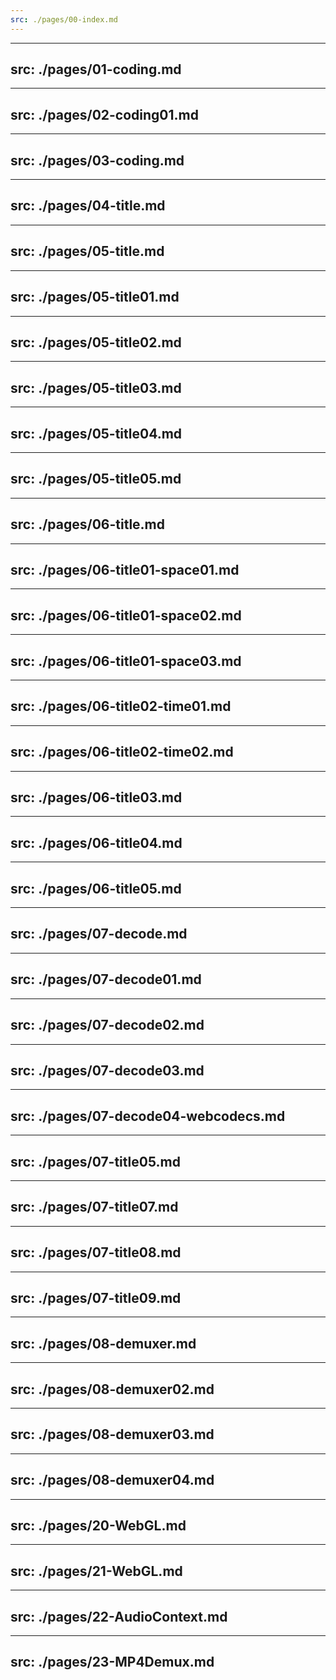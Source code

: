 ```yaml
---
src: ./pages/00-index.md
---
```


---
src: ./pages/01-coding.md
---

---
src: ./pages/02-coding01.md
---

---
src: ./pages/03-coding.md
---

---
src: ./pages/04-title.md
---

---
src: ./pages/05-title.md
---

---
src: ./pages/05-title01.md
---

---
src: ./pages/05-title02.md
---

---
src: ./pages/05-title03.md
---

---
src: ./pages/05-title04.md
---

---
src: ./pages/05-title05.md
---

---
src: ./pages/06-title.md
---

---
src: ./pages/06-title01-space01.md
---

---
src: ./pages/06-title01-space02.md
---

---
src: ./pages/06-title01-space03.md
---

---
src: ./pages/06-title02-time01.md
---

---
src: ./pages/06-title02-time02.md
---

---
src: ./pages/06-title03.md
---

---
src: ./pages/06-title04.md
---

---
src: ./pages/06-title05.md
---

---
src: ./pages/07-decode.md
---

---
src: ./pages/07-decode01.md
---

---
src: ./pages/07-decode02.md
---

---
src: ./pages/07-decode03.md
---

---
src: ./pages/07-decode04-webcodecs.md
---

---
src: ./pages/07-title05.md
---

---
src: ./pages/07-title07.md
---

---
src: ./pages/07-title08.md
---

---
src: ./pages/07-title09.md
---

---
src: ./pages/08-demuxer.md
---

---
src: ./pages/08-demuxer02.md
---

---
src: ./pages/08-demuxer03.md
---

---
src: ./pages/08-demuxer04.md
---

---
src: ./pages/20-WebGL.md
---

---
src: ./pages/21-WebGL.md
---

---
src: ./pages/22-AudioContext.md
---

---
src: ./pages/23-MP4Demux.md
---


